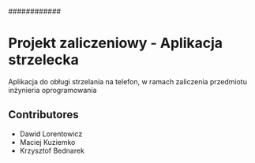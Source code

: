 ############
# Projekt zaliczeniowy - Aplikacja strzelecka
Aplikacja do obługi strzelania na telefon, w ramach zaliczenia przedmiotu inżynieria oprogramowania

## Contributores
- Dawid Lorentowicz
- Maciej Kuziemko
- Krzysztof Bednarek
